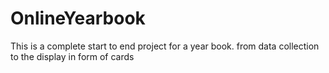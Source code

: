 # OnlineYearbook
This is a complete start to end project for a year book. from data collection to the display in form of cards
